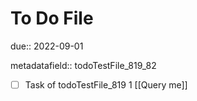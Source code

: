 # To Do File

due:: 2022-09-01

metadatafield:: todoTestFile_819_82

- [ ] Task of todoTestFile_819 1 [[Query me]]
